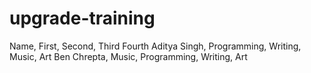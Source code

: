 # upgrade-training
Name, First, Second, Third Fourth
Aditya Singh, Programming, Writing, Music, Art
Ben Chrepta, Music, Programming, Writing, Art
